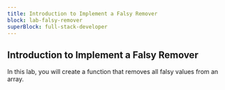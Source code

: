 ```yaml
---
title: Introduction to Implement a Falsy Remover
block: lab-falsy-remover
superBlock: full-stack-developer
---
```


## Introduction to Implement a Falsy Remover

In this lab, you will create a function that removes all falsy values from an array.
